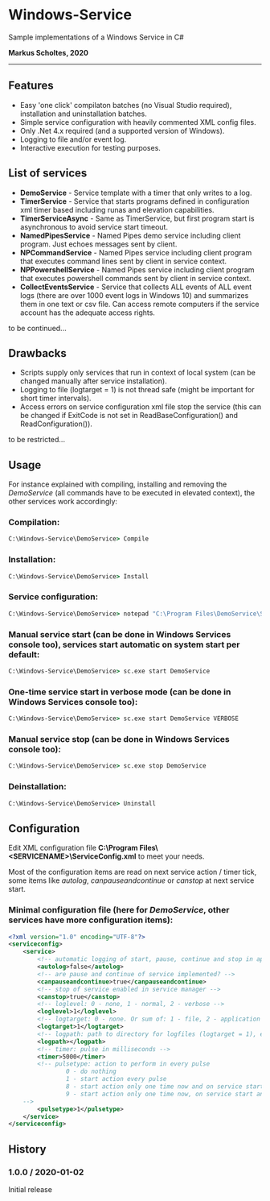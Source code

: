 # Windows-Service
Sample implementations of a Windows Service in C#

**Markus Scholtes, 2020**

***

## Features
* Easy 'one click' compilaton batches (no Visual Studio required), installation and uninstallation batches.
* Simple service configuration with heavily commented XML config files.
* Only .Net 4.x required (and a supported version of Windows).
* Logging to file and/or event log.
* Interactive execution for testing purposes.

## List of services

* **DemoService** - Service template with a timer that only writes to a log.
* **TimerService** - Service that starts programs defined in configuration xml timer based including runas and elevation capabilities.
* **TimerServiceAsync** - Same as TimerService, but first program start is asynchronous to avoid service start timeout.
* **NamedPipesService** - Named Pipes demo service including client program. Just echoes messages sent by client.
* **NPCommandService** - Named Pipes service including client program that executes command lines sent by client in service context.
* **NPPowershellService** - Named Pipes service including client program that executes powershell commands sent by client in service context.
* **CollectEventsService** - Service that collects ALL events of ALL event logs (there are over 1000 event logs in Windows 10) and summarizes them in one text or csv file. Can access remote computers if the service account has the adequate access rights.

to be continued...

## Drawbacks

* Scripts supply only services that run in context of local system (can be changed manually after service installation).
* Logging to file (logtarget = 1) is not thread safe (might be important for short timer intervals).
* Access errors on service configuration xml file stop the service (this can be changed if ExitCode is not set in ReadBaseConfiguration() and ReadConfiguration()).

to be restricted...

## Usage
For instance explained with compiling, installing and removing the *DemoService* (all commands have to be executed in elevated context), the other services work accordingly:

### Compilation:
```cmd
C:\Windows-Service\DemoService> Compile
```

### Installation:
```cmd
C:\Windows-Service\DemoService> Install
```

### Service configuration:
```cmd
C:\Windows-Service\DemoService> notepad "C:\Program Files\DemoService\ServiceConfig.xml"
```

### Manual service start (can be done in Windows Services console too), services start automatic on system start per default:
```cmd
C:\Windows-Service\DemoService> sc.exe start DemoService
```

### One-time service start in verbose mode (can be done in Windows Services console too):
```cmd
C:\Windows-Service\DemoService> sc.exe start DemoService VERBOSE
```

### Manual service stop (can be done in Windows Services console too):
```cmd
C:\Windows-Service\DemoService> sc.exe stop DemoService
```

### Deinstallation:
```cmd
C:\Windows-Service\DemoService> Uninstall
```

## Configuration
Edit XML configuration file **C:\Program Files\\<SERVICENAME\>\ServiceConfig.xml** to meet your needs.

Most of the configuration items are read on next service action / timer tick, some items like *autolog*, *canpauseandcontinue* or *canstop* at next service start.

### Minimal configuration file (here for *DemoService*, other services have more configuration items):

```xml
<?xml version="1.0" encoding="UTF-8"?>
<serviceconfig>
	<service>
		<!-- automatic logging of start, pause, continue and stop in application eventlog? -->
		<autolog>false</autolog>
		<!-- are pause and continue of service implemented? -->
		<canpauseandcontinue>true</canpauseandcontinue>
		<!-- stop of service enabled in service manager -->
		<canstop>true</canstop>
		<!-- loglevel: 0 - none, 1 - normal, 2 - verbose -->
		<loglevel>1</loglevel>
		<!-- logtarget: 0 - none. Or sum of: 1 - file, 2 - application log, 4 - console (only for interactive mode) -->
		<logtarget>1</logtarget>
		<!-- logpath: path to directory for logfiles (logtarget = 1), empty: %WINDIR%\Logs\Service -->
		<logpath></logpath>
		<!-- timer: pulse in milliseconds -->
		<timer>5000</timer>
		<!-- pulsetype: action to perform in every pulse
				0 - do nothing
				1 - start action every pulse
				8 - start action only one time now and on service start
				9 - start action only one time now, on service start and on service continuation
    -->
		<pulsetype>1</pulsetype>
	</service>
</serviceconfig>
```

## History

### 1.0.0 / 2020-01-02
Initial release
